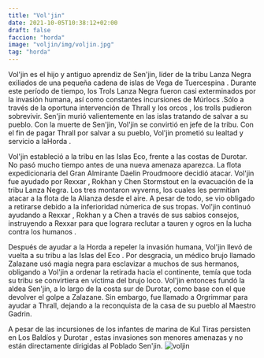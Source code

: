 ```yaml
---
title: "Vol'jin"
date: 2021-10-05T10:38:12+02:00
draft: false
faccion: "horda"
image: "voljin/img/voljin.jpg"
tag: "horda"
---
```

Vol'jin es el hijo y antiguo aprendiz de Sen'jin, líder de la tribu Lanza Negra exiliados de una pequeña cadena de islas de Vega de Tuercespina . Durante este período de tiempo, los Trols Lanza Negra fueron casi exterminados por la invasión humana, así como constantes incursiones de Múrlocs .Sólo a través de la oportuna intervención de Thrall y los orcos , los trolls pudieron sobrevivir. Sen'jin murió valientemente en las islas tratando de salvar a su pueblo. Con la muerte de Sen'jin, Vol'jin se convirtió en jefe de la tribu. Con el fin de pagar Thrall por salvar a su pueblo, Vol'jin prometió su lealtad y servicio a laHorda .

Vol'jin estableció a la tribu en las Islas Eco, frente a las costas de Durotar. No pasó mucho tiempo antes de una nueva amenaza aparezca. La flota expedicionaria del Gran Almirante Daelin Proudmoore decidió atacar. Vol'jin fue ayudado por Rexxar , Rokhan  y Chen Stormstout  en la evacuación de la tribu Lanza Negra. Los tres montaron wyverns, los cuales les permitian atacar a la flota de la Alianza desde el aire. A pesar de todo, se vio obligado a retirarse debido a la inferioridad númerica de sus tropas. Vol'jin continuó ayudando a Rexxar , Rokhan y a Chen a través de sus sabios consejos, instruyendo a Rexxar para que lograra reclutar a tauren y ogros en la lucha contra los humanos .

Después de ayudar a la Horda a repeler la invasión humana, Vol'jin llevó de vuelta a su tribu a las Islas del Eco . Por desgracia, un médico brujo llamado Zalazane usó magia negra para esclavizar a muchos de sus hermanos, obligando a Vol'jin a ordenar la retirada hacia el continente, temía que toda su tribu se convirtiera en víctima del brujo loco. Vol'jin entonces fundó la aldea Sen'jin, a lo largo de la costa sur de Durotar, como base con el que devolver el golpe a Zalazane. Sin embargo, fue llamado a Orgrimmar para ayudar a Thrall, dejando a la reconquista de la casa de su pueblo al Maestro Gadrin.

A pesar de las incursiones de los infantes de marina de Kul Tiras persisten en Los Baldíos y Durotar , estas invasiones son menores amenazas y no están directamente dirigidas al Poblado Sen'jin.
![voljin](img/voljin.jpg)